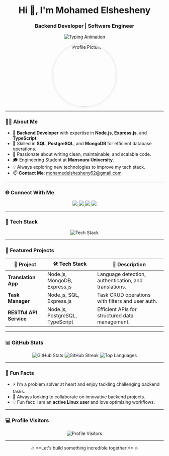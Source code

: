 <!-- Header -->
<h1 align="center">Hi 👋, I'm Mohamed Elshesheny</h1>
<h3 align="center">Backend Developer | Software Engineer</h3>

<!-- Typing Animation -->
<p align="center">
  <a href="https://git.io/typing-svg">
    <img src="https://readme-typing-svg.demolab.com?font=Fira+Code&weight=900&size=25&pause=1000&color=FF8700&center=true&vCenter=true&width=600&height=100&lines=Backend+Developer+with+Node.js;Specialized+in+Express+and+MongoDB;Proficient+in+SQL+%7C+PostgreSQL;TypeScript+%7C+Problem+Solver+%7C+Linux+User;" alt="Typing Animation" />
  </a>
</p>

<!-- Animated Profile Image -->
<p align="center">
  <img src="./IMG_1828.jpg" width="200" style="border-radius: 50%; box-shadow: 0px 0px 10px #ddd;" alt="Profile Picture" />
</p>

---

### 👨‍💻 **About Me**
- 🚀 **Backend Developer** with expertise in **Node.js**, **Express.js**, and **TypeScript**.
- 💾 Skilled in **SQL**, **PostgreSQL**, and **MongoDB** for efficient database operations.
- 🌱 Passionate about writing clean, maintainable, and scalable code.
- 🎓 Engineering Student at **Mansoura University**.
- 💡 Always exploring new technologies to improve my tech stack.
- 📫 **Contact Me**: [mohamedelshesheny62@gmail.com](mailto:mohamedelshesheny62@gmail.com)

---

### 🌐 **Connect With Me**
<p align="center">
  <a href="https://www.linkedin.com/in/mohamed-elshesheiny-72b618100/" target="_blank">
    <img src="https://img.shields.io/badge/LinkedIn-%230077B5.svg?style=for-the-badge&logo=linkedin&logoColor=white" />
  </a>
  <a href="https://codeforces.com/profile/Sheno47" target="_blank">
    <img src="https://img.shields.io/badge/Codeforces-%23000000.svg?style=for-the-badge&logo=codeforces&logoColor=white" />
  </a>
  <a href="https://twitter.com/Mo_zakaria7" target="_blank">
    <img src="https://img.shields.io/badge/Twitter-%231DA1F2.svg?style=for-the-badge&logo=twitter&logoColor=white" />
  </a>
  <a href="https://www.instagram.com/sheno_o7/" target="_blank">
    <img src="https://img.shields.io/badge/Instagram-%23E4405F.svg?style=for-the-badge&logo=instagram&logoColor=white" />
  </a>
</p>

---

### 🚀 **Tech Stack**
<p align="center">
  <img src="https://skillicons.dev/icons?i=nodejs,express,typescript,mongodb,postgresql,sql,git,linux,postman,python" alt="Tech Stack" />
</p>

---

### 🌟 **Featured Projects**
| 🚀 **Project**          | 🛠️ **Tech Stack**                  | 🌟 **Description**                                      |
|-------------------------|----------------------------------|--------------------------------------------------------|
| **Translation App**     | Node.js, MongoDB, Express.js    | Language detection, authentication, and translations. |
| **Task Manager**        | Node.js, SQL, Express.js        | Task CRUD operations with filters and user auth.      |
| **RESTful API Service** | Node.js, PostgreSQL, TypeScript | Efficient APIs for structured data management.        |

---

### 📊 **GitHub Stats**
<p align="center">
  <img src="https://github-readme-stats.vercel.app/api?username=Mohamed-Elshesheny&show_icons=true&theme=algolia" alt="GitHub Stats" />
  <img src="https://github-readme-streak-stats.herokuapp.com/?user=Mohamed-Elshesheny&theme=algolia" alt="GitHub Streak" />
  <img src="https://github-readme-stats.vercel.app/api/top-langs/?username=Mohamed-Elshesheny&layout=compact&theme=algolia" alt="Top Languages" />
</p>

---

### 🎯 **Fun Facts**
- ⚡ I’m a problem solver at heart and enjoy tackling challenging backend tasks.
- 🚀 Always looking to collaborate on innovative backend projects.
- 💡 Fun fact: I am an **active Linux user** and love optimizing workflows.

---

### 💻 **Profile Visitors**
<p align="center">
  <img src="https://visitor-badge.laobi.icu/badge?page_id=Mohamed-Elshesheny.visitor-badge" alt="Profile Visitors" />
</p>

---

<p align="center">
  🔥 **Let's build something incredible together!** 🔥
</p>
